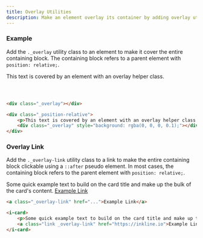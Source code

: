 ```yaml
---
title: Overlay Utilities
description: Make an element overlay its container by adding overlay utilities. 
---
```

### Example
Add the `._overlay` utility class to an element to make it cover the entire containing block. The containing block refers to a parent element with `position: relative;`.

<i-code title="Overlay Utility Example">
<i-tab type="preview">
    <div style="width: 100%; height: 60px;" class="_position-relative _padding-1">
        This text is covered by an element with an overlay helper class.
        <div class="_overlay" style="background: rgba(0, 0, 0, 0.1);"></div>
    </div>
</i-tab>
<i-tab type="html">

~~~html
<div class="_overlay"></div>
~~~

~~~html
<div class="_position-relative">
    <p>This text is covered by an element with an overlay helper class.</p>
    <div class="_overlay" style="background: rgba(0, 0, 0, 0.1);"></div>
</div>
~~~

</i-tab>
</i-code>

### Overlay Link

Add the `._overlay-link` utility class to a link to make the entire containing block clickable using a `::after` pseudo element. In most cases, the containing block refers to the parent element with `position: relative;`.

<i-code title="Link Overlay Utility Example">
<i-tab type="preview">
    <i-row>
        <i-column md="6">
            <i-card>
                Some quick example text to build on the card title and make up the bulk of the card's content.
                <a class="link _overlay-link" href="https://inkline.io">Example Link</a>
            </i-card>
        </i-column>
    </i-row>
</i-tab>
<i-tab type="html">

~~~html
<a class="_overlay-link" href="...">Example Link</a>
~~~

~~~html
<i-card>
    <p>Some quick example text to build on the card title and make up the bulk of the card's content.</p>
    <a class="link _overlay-link" href="https://inkline.io">Example Link</a>
</i-card>
~~~

</i-tab>
</i-code>
